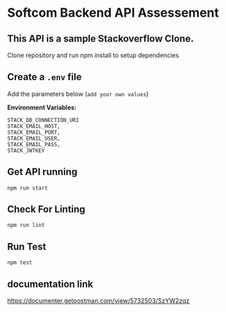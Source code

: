 # Softcom Backend API Assessement

## This API is a sample Stackoverflow Clone.

Clone repository and run npm install to setup dependencies

## Create a `.env` file

Add the parameters below (`add your own values`)

**Environment Variables:**

```
STACK_DB_CONNECTION_URI
STACK_EMAIL_HOST,
STACK_EMAIL_PORT,
STACK_EMAIL_USER,
STACK_EMAIL_PASS,
STACK_JWTKEY

```

## Get API running

```
npm run start
```

## Check For Linting

```
npm run lint
```

## Run Test

```
npm test
```

## documentation link

https://documenter.getpostman.com/view/5732503/SzYW2zqz

